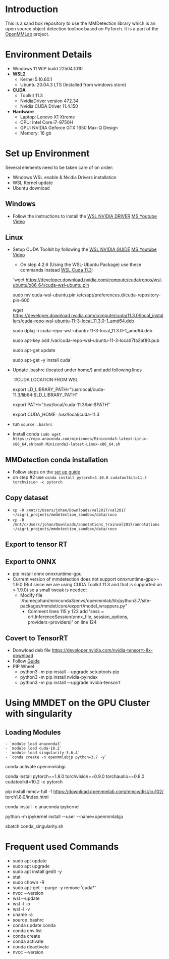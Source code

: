 # Introduction
This is a sand box repository to use the MMDetection library which is an open source object detection toolbox based on PyTorch. It is
a part of the [OpenMMLab](https://openmmlab.com/) project.

# Environment Details
- Windows 11 WIP build 22504.1010
- **WSL2** 
    - Kernel 5.10.60.1
    - Ubuntu 20.04.3 LTS (Installed from windows store)
- **CUDA**
    - Toolkit 11.3
    - NvidiaDriver version 472.34
    - Nvidia CUDA Driver 11.4.150
- **Hardware**
    - Laptop: Lenovo X1 Xtreme
    - CPU:    Intel Core i7-9750H
    - GPU:    NVIDIA Geforce GTX 1650 Max-Q Design
    - Memory: 16 gb 


# Set up Environment
Several elements need to be taken care of on order:
- Windows WSL enable & Nvidia Drivers installation
- WSL Kernel update
- Ubuntu download

## Windows
- Follow the instructions to install the [WSL NVIDIA DRIVER](https://developer.nvidia.com/cuda/wsl) [MS Youtube Video](https://www.youtube.com/watch?v=PdxXlZJiuxA&list=LL&index=1&t=467s&ab_channel=MicrosoftDeveloper)
## Linux
- Setup CUDA Toolkit by following the [WSL NVIDIA GUIDE](https://docs.nvidia.com/cuda/wsl-user-guide/index.html#rel-470-76) [MS Youtube Video](https://www.youtube.com/watch?v=PdxXlZJiuxA&list=LL&index=1&t=467s&ab_channel=MicrosoftDeveloper)
    - On step 4.2.6 (Using the WSL-Ubuntu Package) use these commands instead [WSL Cuda 11.3](https://developer.nvidia.com/cuda-11.3.0-download-archive?target_os=Linux&target_arch=x86_64&Distribution=WSL-Ubuntu&target_version=2.0&target_type=deb_local):

    `wget https://developer.download.nvidia.com/compute/cuda/repos/wsl-ubuntu/x86_64/cuda-wsl-ubuntu.pin

    sudo mv cuda-wsl-ubuntu.pin /etc/apt/preferences.d/cuda-repository-pin-600

    wget https://developer.download.nvidia.com/compute/cuda/11.3.0/local_installers/cuda-repo-wsl-ubuntu-11-3-local_11.3.0-1_amd64.deb

    sudo dpkg -i cuda-repo-wsl-ubuntu-11-3-local_11.3.0-1_amd64.deb

    sudo apt-key add /var/cuda-repo-wsl-ubuntu-11-3-local/7fa2af80.pub

    sudo apt-get update

    sudo apt-get -y install cuda`
- Update .bashrc (located under home/<user>) and add following lines

    `#CUDA LOCATION FROM WSL

    export LD_LIBRARY_PATH="/usr/local/cuda-11.3/lib64:$LD_LIBRARY_PATH"

    export PATH="/usr/local/cuda-11.3/bin:$PATH"

    export CUDA_HOME=/usr/local/cuda-11.3`
- run `source .bashrc`
- Install conda
    `sudo wget https://repo.anaconda.com/miniconda/Miniconda3-latest-Linux-x86_64.sh`
    `bash Miniconda3-latest-Linux-x86_64.sh`


## MMDetection conda installation  
- Follow steps on the [set up guide](https://mmdetection.readthedocs.io/en/v2.19.0/get_started.html#installation)
- on step #2 use `conda install pytorch=1.10.0 cudatoolkit=11.3 torchvision -c pytorch`

## Copy dataset

- `cp -R /mnt/c/Users/johan/Downloads/val2017/val2017 ~/aigri_projects/mmdetection_sandbox/data/coco`
- `cp -R /mnt/c/Users/johan/Downloads/annotations_trainval2017/annotations ~/aigri_projects/mmdetection_sandbox/data/coco`

## Export to tensor RT
## Export to ONNX
- pip install onnx onnxruntime-gpu
- Current version of mmdetection does not support onnxruntime-gpu>= 1.9.0 (But since we are using CUDA Toolkit 11.3 and that is supported on > 1.9.0) so a small tweak is needed:
    - Modify file '/home/johan/miniconda3/envs/openmmlab/lib/python3.7/site-packages/mmdet/core/export/model_wrappers.py"
        - Comment lines 115 y 123
        add 'sess = ort.InferenceSession(onnx_file, session_options, providers=providers)' on line 124

## Covert to TensorRT
- Donwload deb file https://developer.nvidia.com/nvidia-tensorrt-8x-download
- Follow [Guide](https://docs.nvidia.com/deeplearning/tensorrt/install-guide/index.html)
- PIP Wheel
    - python3 -m pip install --upgrade setuptools pip
    - python3 -m pip install nvidia-pyindex
    - python3 -m pip install --upgrade nvidia-tensorrt
    
# Using MMDET on the GPU Cluster with singularity
## Loading Modules
    - `module load anaconda3`
    - `module load cuda-10.2`
    - `module load singularity-3.6.4`
    - `conda create -n openmmlabjp python=3.7 -y`

conda activate openmmlabjp

conda install pytorch==1.8.0 torchvision==0.9.0 torchaudio==0.8.0 cudatoolkit=10.2 -c pytorch

pip install mmcv-full -f https://download.openmmlab.com/mmcv/dist/cu102/ torch1.8.0/index.html

conda install -c anaconda ipykernel

python -m ipykernel install --user --name=openmmlabjp

sbatch conda_singularity.sh

# Frequent used Commands
- sudo apt update
- sudo apt upgrade
- sudo apt install gedit -y
- stat <foldername> 
- sudo chown -R <username> <folder>
- sudo apt-get --purge -y remove 'cuda*'
- nvcc --version
- wsl --update
- wsl -l -o
- wsl -l -v
- uname -a
- source .bashrc
- conda update conda
- conda env list
- conda create
- conda activate
- conda deactivate
- nvcc --version